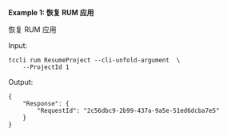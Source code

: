 **Example 1: 恢复 RUM 应用**

恢复 RUM 应用

Input: 

```
tccli rum ResumeProject --cli-unfold-argument  \
    --ProjectId 1
```

Output: 
```
{
    "Response": {
        "RequestId": "2c56dbc9-2b99-437a-9a5e-51ed6dcba7e5"
    }
}
```

